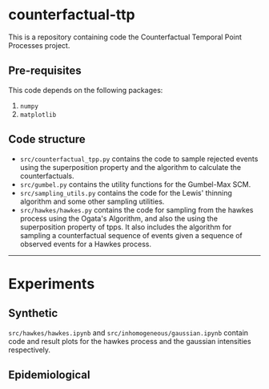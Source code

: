 # counterfactual-ttp
This is a repository containing code the Counterfactual Temporal Point Processes project.
## Pre-requisites

This code depends on the following packages:

 1. `numpy`
 2. `matplotlib`

## Code structure

 - `src/counterfactual_tpp.py` contains the code to sample rejected events using the superposition property and the algorithm to calculate the counterfactuals.
 - `src/gumbel.py` contains the utility functions for the Gumbel-Max SCM.
 - `src/sampling_utils.py` contains the code for the Lewis' thinning algorithm and some other sampling utilities.
 - `src/hawkes/hawkes.py` contains the code for sampling from the hawkes process using the Ogata's Algorithm, and also the using the superposition property of tpps. It also includes the algorithm for sampling a counterfactual sequence of events given a sequence of observed events for a Hawkes process.
----

# Experiments 

## Synthetic
`src/hawkes/hawkes.ipynb` and `src/inhomogeneous/gaussian.ipynb` contain code and result plots for the hawkes process and the gaussian intensities respectively.

## Epidemiological